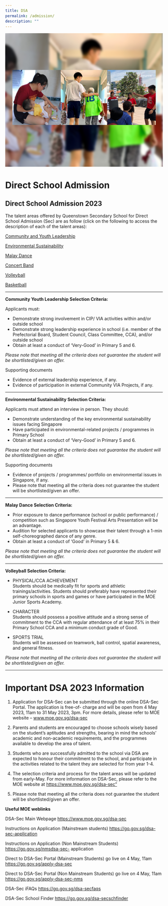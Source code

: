 ```yaml
---
title: DSA
permalink: /admission/
description: ""
---
```

![](/images/School%20Links/DSA_Pic3.png)

Direct School Admission
=======================



**Direct School Admission 2023**
--------------------------------

The talent areas offered by Queenstown Secondary School for Direct School Admission (Sec) are as follow (click on the following to access the description of each of the talent areas):

[Community and Youth Leadership](/files/llp%20dsa%202023.pdf)

[Environmental Sustainability](/files/alp%20dsa%202023%20.pdf)

[Malay Dance](/files/malay%20dance%20dsa%202023.pdf)

[Concert Band](/files/band%20dsa%202023%20.pdf)

[Volleyball](/files/volleyball%20dsa%202023%20.pdf)

[Basketball](/files/basketball%20dsa%202023.pdf)


----------------

**Community Youth Leadership Selection Criteria:**

Applicants must:

*   Demonstrate strong involvement in CIP/ VIA activities within and/or outside school
*   Demonstrate strong leadership experience in school (i.e. member of the Prefectorial Board, Student Council, Class Committee, CCA), and/or outside school
*   Obtain at least a conduct of ‘Very-Good’ in Primary 5 and 6.

_Please note that meeting all the criteria does not guarantee the student will be shortlisted/given an offer._

Supporting documents

*   Evidence of external leadership experience, if any.
*   Evidence of participation in external Community VIA Projects, if any.

---------------------

**Environmental Sustainability Selection Criteria:**

Applicants must attend an interview in person. They should:

*   Demonstrate understanding of the key environmental sustainability issues facing Singapore
*   Have participated in environmental-related projects / programmes in Primary School
*   Obtain at least a conduct of ‘Very-Good’ in Primary 5 and 6.

_Please note that meeting all the criteria does not guarantee the student will be shortlisted/given an offer._

Supporting documents

*   Evidence of projects / programmes/ portfolio on environmental issues in Singapore, if any.
*   Please note that meeting all the criteria does not guarantee the student will be shortlisted/given an offer.

-------------------

**Malay Dance Selection Criteria:**

*   Prior exposure to dance performance (school or public performance) / competition such as Singapore Youth Festival Arts Presentation will be an advantage.
*   Audition for selected applicants to showcase their talent through a 1-min self-choreographed dance of any genre.
*   Obtain at least a conduct of ‘Good’ in Primary 5 & 6.

_Please note that meeting all the criteria does not guarantee the student will be shortlisted/given an offer._

------------------------

**Volleyball Selection Criteria:**

*   PHYSICAL/CCA ACHIEVEMENT  
    Students should be medically fit for sports and athletic trainings/activities. Students should preferably have represented their primary schools in sports and games or have participated in the MOE Junior Sports Academy.

*   CHARACTER  
    Students should possess a positive attitude and a strong sense of commitment to the CCA with regular attendance of at least 75% in their Primary School CCA and a minimum conduct grade of Good.

*   SPORTS TRIAL  
    Students will be assessed on teamwork, ball control, spatial awareness, and general fitness.

_Please note that meeting all the criteria does not guarantee the student will be shortlisted/given an offer._

------------------

# **Important DSA 2023 Information**

1.	Application for DSA-Sec can be submitted through the online DSA-Sec Portal. The application is free-of- charge and will be open from 4 May 2023, 11am to 31 May 2023, 3pm. For more details, please refer to MOE website – www.moe.gov.sg/dsa-sec

2.	Parents and students are encouraged to choose schools wisely based on the student’s aptitudes and strengths, bearing in mind the schools’ academic and non-academic requirements, and the programmes available to develop the area of talent.

3.	Students who are successfully admitted to the school via DSA are expected to honour their commitment to the school, and participate in the activities related to the talent they are selected for from year 1-4.

4.	The selection criteria and process for the talent areas will be updated from early-May. For more information on DSA-Sec, please refer to the MOE website at https://www.moe.gov.sg/dsa-sec”

5.	Please note that meeting all the criteria does not guarantee the student will be shortlisted/given an offer.


**Useful MOE weblinks**

DSA-Sec Main Webpage	https://www.moe.gov.sg/dsa-sec

Instructions on Application (Mainstream students) https://go.gov.sg/dsa-sec-application

Instructions on Application (Non Mainstream Students)	https://go.gov.sg/nmsdsa-sec- application

Direct to DSA-Sec Portal (Mainstream Students)
go live on 4 May, 11am	https://go.gov.sg/apply-dsa-sec

Direct to DSA-Sec Portal (Non Mainstream Students) go live on 4 May, 11am	https://go.gov.sg/apply-dsa-sec-nms

DSA-Sec iFAQs	https://go.gov.sg/dsa-secfaqs

DSA-Sec School Finder	https://go.gov.sg/dsa-secschfinder